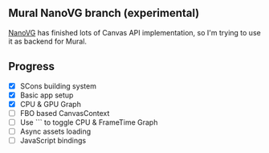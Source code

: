 Mural NanoVG branch (experimental)
----

[NanoVG](https://github.com/memononen/nanovg) has finished lots of Canvas API implementation, so I'm trying to use it as backend for Mural.

## Progress

- [x] SCons building system
- [x] Basic app setup
- [x] CPU & GPU Graph
- [ ] FBO based CanvasContext
- [ ] Use `\`` to toggle CPU & FrameTime Graph
- [ ] Async assets loading
- [ ] JavaScript bindings
